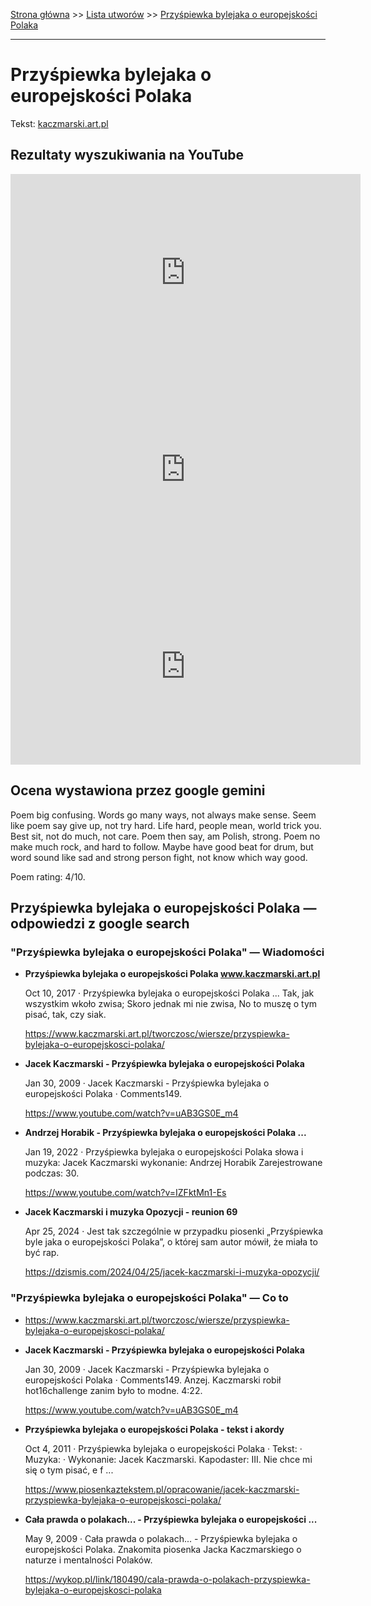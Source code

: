 [Strona główna](../index.md) >> [Lista utworów](../list.md) >> [Przyśpiewka bylejaka o europejskości Polaka](496.md)

---

# Przyśpiewka bylejaka o europejskości Polaka

Tekst: [kaczmarski.art.pl](https://www.kaczmarski.art.pl/tworczosc/wiersze/przyspiewka-bylejaka-o-europejskosci-polaka/)

## Rezultaty wyszukiwania na YouTube

<iframe width="560" height="315" src="https://www.youtube.com/embed/uAB3GS0E_m4?si=IdontcarewhotheIRSsendsImnotpayingtaxes" title="YouTube video player" frameborder="0" allow="accelerometer; autoplay; clipboard-write; encrypted-media; gyroscope; picture-in-picture; web-share" referrerpolicy="strict-origin-when-cross-origin" allowfullscreen></iframe>

<iframe width="560" height="315" src="https://www.youtube.com/embed/nff4PtM6E5M?si=IdontcarewhotheIRSsendsImnotpayingtaxes" title="YouTube video player" frameborder="0" allow="accelerometer; autoplay; clipboard-write; encrypted-media; gyroscope; picture-in-picture; web-share" referrerpolicy="strict-origin-when-cross-origin" allowfullscreen></iframe>

<iframe width="560" height="315" src="https://www.youtube.com/embed/FnJ81ChXgE0?si=IdontcarewhotheIRSsendsImnotpayingtaxes" title="YouTube video player" frameborder="0" allow="accelerometer; autoplay; clipboard-write; encrypted-media; gyroscope; picture-in-picture; web-share" referrerpolicy="strict-origin-when-cross-origin" allowfullscreen></iframe>

## Ocena wystawiona przez google gemini

Poem big confusing. Words go many ways, not always make sense. Seem like poem say give up, not try hard. Life hard, people mean, world trick you. Best sit, not do much, not care. Poem then say, am Polish, strong. Poem no make much rock, and hard to follow. Maybe have good beat for drum, but word sound like sad and strong person fight, not know which way good.

Poem rating: 4/10.


## Przyśpiewka bylejaka o europejskości Polaka — odpowiedzi z google search

### "Przyśpiewka bylejaka o europejskości Polaka" — Wiadomości

- **Przyśpiewka bylejaka o europejskości Polaka www.kaczmarski.art.pl**

    Oct 10, 2017  ·  Przyśpiewka bylejaka o europejskości Polaka ... Tak, jak wszystkim wkoło zwisa; Skoro jednak mi nie zwisa, No to muszę o tym pisać, tak, czy siak. 

   <https://www.kaczmarski.art.pl/tworczosc/wiersze/przyspiewka-bylejaka-o-europejskosci-polaka/>
- **Jacek Kaczmarski - Przyśpiewka bylejaka o europejskości Polaka**

    Jan 30, 2009  ·  Jacek Kaczmarski - Przyśpiewka bylejaka o europejskości Polaka · Comments149. 

   <https://www.youtube.com/watch?v=uAB3GS0E_m4>
- **Andrzej Horabik - Przyśpiewka bylejaka o europejskości Polaka ...**

    Jan 19, 2022  ·  Przyśpiewka bylejaka o europejskości Polaka słowa i muzyka: Jacek Kaczmarski wykonanie: Andrzej Horabik Zarejestrowane podczas: 30. 

   <https://www.youtube.com/watch?v=IZFktMn1-Es>
- **Jacek Kaczmarski i muzyka Opozycji - reunion 69**

    Apr 25, 2024  ·  Jest tak szczególnie w przypadku piosenki „Przyśpiewka byle jaka o europejskości Polaka”, o której sam autor mówił, że miała to być rap. 

   <https://dzismis.com/2024/04/25/jacek-kaczmarski-i-muzyka-opozycji/>

### "Przyśpiewka bylejaka o europejskości Polaka" — Co to

- <https://www.kaczmarski.art.pl/tworczosc/wiersze/przyspiewka-bylejaka-o-europejskosci-polaka/>
- **Jacek Kaczmarski - Przyśpiewka bylejaka o europejskości Polaka**

    Jan 30, 2009  ·  Jacek Kaczmarski - Przyśpiewka bylejaka o europejskości Polaka · Comments149. Anzej. Kaczmarski robił hot16challenge zanim było to modne. 4:22. 

   <https://www.youtube.com/watch?v=uAB3GS0E_m4>
- **Przyśpiewka bylejaka o europejskości Polaka - tekst i akordy**

    Oct 4, 2011  ·  Przyśpiewka bylejaka o europejskości Polaka · Tekst: · Muzyka: · Wykonanie: Jacek Kaczmarski. Kapodaster: III. Nie chce mi się o tym pisać, e f ... 

   <https://www.piosenkaztekstem.pl/opracowanie/jacek-kaczmarski-przyspiewka-bylejaka-o-europejskosci-polaka/>
- **Cała prawda o polakach... - Przyśpiewka bylejaka o europejskości ...**

    May 9, 2009  ·  Cała prawda o polakach... - Przyśpiewka bylejaka o europejskości Polaka. Znakomita piosenka Jacka Kaczmarskiego o naturze i mentalności Polaków. 

   <https://wykop.pl/link/180490/cala-prawda-o-polakach-przyspiewka-bylejaka-o-europejskosci-polaka>

